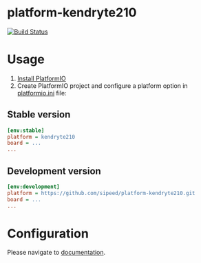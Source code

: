 # platform-kendryte210

[![Build Status](https://github.com/psipeed/platform-kendryte210/workflows/Examples/badge.svg)](https://github.com/psipeed/platform-kendryte210/actions)

# Usage

1. [Install PlatformIO](https://platformio.org)
2. Create PlatformIO project and configure a platform option in [platformio.ini](https://docs.platformio.org/page/projectconf.html) file:

## Stable version

```ini
[env:stable]
platform = kendryte210
board = ...
...
```

## Development version

```ini
[env:development]
platform = https://github.com/sipeed/platform-kendryte210.git
board = ...
...
```

# Configuration

Please navigate to [documentation](https://docs.platformio.org/page/platforms/kendryte210.html).
